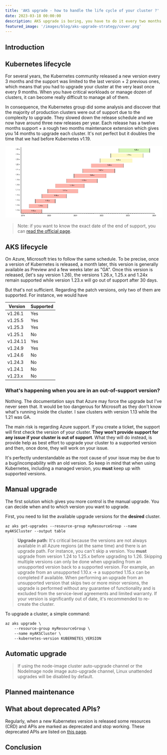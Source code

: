 ```yaml
---
title: 'AKS upgrade - how to handle the life cycle of your cluster ?'
date: 2023-03-18 00:00:00
description: AKS upgrade is boring, you have to do it every two months. Trying to figure out how to do it easily?
featured_image: '/images/blog/aks-upgrade-strategy/cover.png'
---
```



## Introduction

## Kubernetes lifecycle

For several years, the Kubernetes community released a new version every 3 months and the support was limited to the last version + 2 previous ones, which means that you had to upgrade your cluster at the very least once every 9 months. When you have critical workloads or manage dozen of clusters, it can become really difficult to manage all of them.

In consequence, the Kubernetes group did some analysis and discover that the majority of production clusters were out of support due to the complexity to upgrade. They slowed down the release schedule and we now have around three new releases per year. Each release has a twelve months support + a rough two months maintenance extension which gives you 14 months to upgrade each cluster. It's not perfect but it doubles the time that we had before Kubernetes v1.19.

![Version & releases](../images/blog/aks-upgrade-strategy/version.png)

> Note: if you want to know the exact date of the end of support, you can [read the official page](https://kubernetes.io/releases/patch-releases/#support-period).

## AKS lifecycle

On Azure, Microsoft tries to follow the same schedule. To be precise, once a version of Kubernetes is released, a month later, this version is generally available as Preview and a few weeks later as "GA". Once this version is released, (let's say version 1.26), the versions 1.26.x, 1.25.x and 1.24x remain supported while version 1.23.x will go out of support after 30 days.

But that's not sufficient. Regarding the patch versions, only two of them are supported. For instance, we would have

| Version  | Supported |
|---|---|
| v1.26.1 | Yes |
| v1.25.5 | Yes |
| v1.25.3 | Yes |
| v1.25.1 | No |
| v1.24.11 | Yes |
| v1.24.9 | Yes|
| v1.24.6 | No |
| v1.24.3 | No |
| v1.24.1 | No |
| v1.23.x | No |

### What's happening when you are in an out-of-support version?

Nothing. The documentation says that Azure may force the upgrade but I've never seen that. It would be too dangerous for Microsoft as they don't know what's running inside the cluster. I saw clusters with version 1.13 while the 1.21 was GA.

The main risk is regarding Azure support. If you create a ticket, the support will first check the version of your cluster. **They won't provide support for any issue if your cluster is out of support**.
What they will do instead, is provide help as best effort to upgrade your cluster to a supported version and then, once done, they will work on your issue.

It's perfectly understandable as the root cause of your issue may be due to a bug/incompability with an old version. So keep in mind that when using Kubernetes, including a managed version, you **must** keep up with supported versions.

## Manual upgrade

The first solution which gives you more control is the manual upgrade. You can decide when and to which version you want to upgrade.

First, you need to list the available upgrade versions for the **desired** cluster.

```cli
az aks get-upgrades --resource-group myResourceGroup --name myAKSCluster --output table
```

> **Upgrade path**: It's critical because the versions are not always available in all Azure regions (at the same time) and there is an upgrade path. For instance, you can't skip a version. You **must** upgrade from version 1.24 to 1.25.x before upgrading to 1.26.
Skipping multiple versions can only be done when upgrading from an unsupported version back to a supported version. For example, an upgrade from an unsupported 1.10.x -> a supported 1.15.x can be completed if available. When performing an upgrade from an unsupported version that skips two or more minor versions, the upgrade is performed without any guarantee of functionality and is excluded from the service-level agreements and limited warranty. If your version is significantly out of date, it's recommended to re-create the cluster.

To upgrade a cluster, a simple command:

```cli
az aks upgrade \
    --resource-group myResourceGroup \
    --name myAKSCluster \
    --kubernetes-version KUBERNETES_VERSION
```



## Automatic upgrade

> If using the node-image cluster auto-upgrade channel or the NodeImage node image auto-upgrade channel, Linux unattended upgrades will be disabled by default.


## Planned maintenance


## What about deprecated APIs?

Regularly, when a new Kubernetes version is released some resources (CRD) and APIs are marked as deprecated and stop working. These deprecated APIs are listed on [this page](https://kubernetes.io/docs/reference/using-api/deprecation-guide/).


## Conclusion